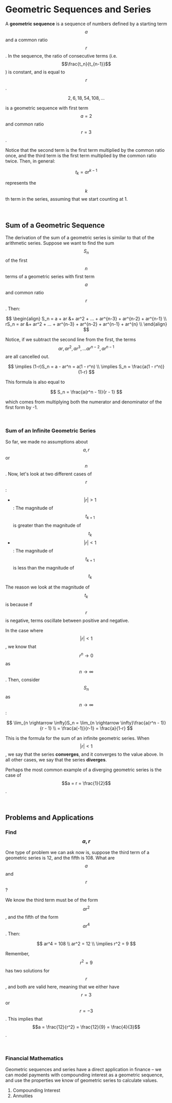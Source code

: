 # Geometric Sequences and Series

A **geometric sequence** is a sequence of numbers defined by a starting term $$a$$ and a common ratio $$r$$. In the sequence, the ratio of consecutive terms (i.e. $$\frac{t_n}{t_{n-1}}$$) is constant, and is equal to $$r$$.

$$
2, 6, 18, 54, 108, ...
$$

is a geometric sequence with first term $$a = 2$$ and common ratio $$r = 3$$. 

Notice that the second term is the first term multiplied by the common ratio once, and the third term is the first term multiplied by the common ratio twice. Then, in general:

$$
t_k = ar^{k-1}
$$

represents the $$k$$th term in the series, assuming that we start counting at 1. 

<br>

## Sum of a Geometric Sequence

The derivation of the sum of a geometric series is similar to that of the arithmetic series. Suppose we want to find the sum $$S_n$$ of the first $$n$$ terms of a geometric series with first term $$a$$ and common ratio $$r$$. Then:

$$
\begin{align}
S_n = a + ar &+ ar^2 + ... + ar^{n-3} + ar^{n-2} + ar^{n-1} \\
rS_n = ar &+ ar^2  + ... + ar^{n-3} + ar^{n-2} + ar^{n-1} + ar^{n} \\
\end{align}
$$ 

Notice, if we subtract the second line from the first, the terms $$ar, ar^2, ar^3, ... ar^{n-2}, ar^{n-1}$$ are all cancelled out. 

$$
\implies (1-r)S_n = a - ar^n = a(1 - r^n) \\
\implies S_n = \frac{a(1 - r^n)}{1-r}
$$

This formula is also equal to 

$$
S_n = \frac{a(r^n - 1)}{r - 1}
$$

which comes from multiplying both the numerator and denominator of the first form by -1. 

<br>

### Sum of an Infinite Geometric Series

So far, we made no assumptions about $$a, r$$ or $$n$$. Now, let's look at two different cases of $$r$$:

- $$| r | > 1$$: The magnitude of $$t_{k+1}$$ is greater than the magnitude of $$t_k$$
- $$| r| < 1$$: The magnitude of $$t_{k+1}$$ is less than the magnitude of $$t_k$$

The reason we look at the magnitude of $$t_k$$ is because if $$r$$ is negative, terms oscillate between positive and negative. 

In the case where $$| r | < 1$$, we know that $$r^n \rightarrow 0$$ as $$n \rightarrow \infty$$. Then, consider $$S_n$$ as $$n \rightarrow \infty$$:

$$
\lim_{n \rightarrow \infty}S_n = \lim_{n \rightarrow \infty}\frac{a(r^n - 1)}{r - 1}
\\ = \frac{a(-1)}{r-1} = \frac{a}{1-r}
$$

This is the formula for the sum of an infinite geometric series. When $$|r| < 1$$, we say that the series **converges**, and it converges to the value above. In all other cases, we say that the series **diverges**.

Perhaps the most common example of a diverging geometric series is the case of $$a = r = \frac{1}{2}$$.

<br> 

## Problems and Applications

### Find $$a, r$$
One type of problem we can ask now is, suppose the third term of a geometric series is 12, and the fifth is 108. What are $$a$$ and $$r$$?

We know the third term must be of the form $$ar^2$$, and the fifth of the form $$ar^4$$. Then:

$$
ar^4 = 108
\\ ar^2 = 12
\\ \implies r^2 = 9
$$

Remember, $$r^2 = 9$$ has two solutions for $$r$$, and both are valid here, meaning that we either have $$r = 3$$ or $$r = -3$$. This implies that $$a = \frac{12}{r^2} = \frac{12}{9} = \frac{4}{3}$$. 

<br>

### Financial Mathematics

Geometric sequences and series have a direct application in finance – we can model payments with compounding interest as a geometric sequence, and use the properties we know of geometric series to calculate values.

1. Compounding Interest
2. Annuities
